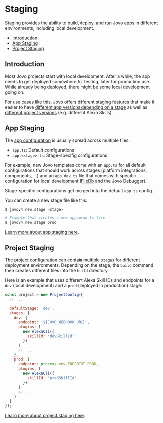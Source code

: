 # Staging

Staging provides the ability to build, deploy, and run Jovo apps in different environments, including local development.
- [Introduction](#introduction)
- [App Staging](#app-staging)
- [Project Staging](#project-staging)

## Introduction

Most Jovo projects start with local development. After a while, the app needs to get deployed somewhere for testing, later for production use. While already being deployed, there might be some local development going on.

For use cases like this, Jovo offers different staging features that make it easier to have [different app versions depending on a stage](#app-staging) as well as [different project versions](#project-staging) (e.g. different Alexa Skills).

## App Staging

The [app configuration](./app-config.md) is usually spread across multiple files:

* `app.ts`: Default configurations
* `app.<stage>.ts`: Stage-specifig configurations

For example, new Jovo templates come with an `app.ts` for all default configurations that should work across stages (platform integrations, components, ...) and an `app.dev.ts` file that comes with specific configuration for local development ([FileDb](https://github.com/jovotech/jovo-framework/tree/v4dev/integrations/db-filedb/README.md) and the Jovo Debugger).

Stage-specific configurations get merged into the default `app.ts` config.

You can create a new stage file like this:

```sh
$ jovov4 new:stage <stage>

# Example that creates a new app.prod.ts file
$ jovov4 new:stage prod
```

[Learn more about app staging here](./app-config.md#staging).


## Project Staging

The [project configuration](./project-config.md) can contain multiple `stages` for different deployment environments. Depending on the stage, the `build` command then creates different files into the `build` directory.

Here is an example that uses different Alexa Skill IDs and endpoints for a `dev` (local development) and a `prod` (deployed in production) stage:

```js
const project = new ProjectConfig({
  // ...

  defaultStage: 'dev',
  stages: {
    dev: {
      endpoint: '${JOVO_WEBHOOK_URL}',
      plugins: [
        new AlexaCli({
          skillId: 'devSkillId'
        })
      ]
      // ...
    },
    prod: {
      endpoint: process.env.ENDPOINT_PROD,
      plugins: [
        new AlexaCli({
          skillId: 'prodSkillId'
        })
      ]
      // ...
    }
  }
});
```

[Learn more about project staging here](./project-config.md#staging).